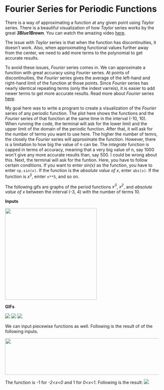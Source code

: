 # Fourier Series for Periodic Functions
There is a way of approximating a function at any given point using *Taylor* series. There is a beautiful visualization of how *Taylor* series works by the great ***3Blue1Brown***. You can watch the amazing video [here](https://www.youtube.com/watch?v=3d6DsjIBzJ4).

The issue with *Taylor* series is that when the function has discontinuities, it doesn't work. Also, when approximating functional values further away from the center, we need to add more terms to the polynomial to get accurate results.

To avoid these issues, *Fourier* series comes in. We can approximate a function with great accuracy using *Fourier* series. At points of discontinuities, the *Fourier* series gives the average of the left-hand and right-hand limit of the function at those points. Since *Fourier* series has nearly identical repeating terms (only the indext varreis), it is easier to add newer terms to get more accurate results. Read more about *Fourier* series [here](https://en.wikipedia.org/wiki/Fourier_series).

My goal here was to write a program to create a visualization of the *Fourier* series of any periodic function. The plot here shows the functions and the *Fourier* series of that function at the same time in the interval (-10, 10). When running the code, the terminal will ask for the lower limit and the upper limit of the domain of the periodic function. After that, it will ask for the number of terms you want to use here. The higher the number of temrs, the closely the *Fourier* series will approximate the function. However, there is a limitation to how big the value of n can be. The *integrate* function is capped in terms of accuracy, meaning that a very big value of n, say 1000 won't give any more accurate results than, say 500. I could be wrong about this.
Next, the terminal will ask for the funtion. Here, you have to follow certain conditions. If you want to enter *sin(x)* as the function, you have to enter `np.sin(x)`. If the function is the *absolute value of x*, enter `abs(x)`. If the function is *x<sup>5</sup>*, einter `x**5`, and so on. 

The following gifs are graphs of the period functions *x<sup>3</sup>*, *x<sup>2</sup>*, and *absolute value of x* between the interval (-3, 4) with the number of terms 10.

**Inputs**

<img src="https://github.com/yakeen15/amps/blob/main/complex%20analysis/fourier%20series/images%20and%20videos/inputs.png" width="300" height="300">

**GIFs**

![](https://github.com/yakeen15/amps/blob/main/complex%20analysis/fourier%20series/images%20and%20videos/x%20cubed.gif)
![](https://github.com/yakeen15/amps/blob/main/complex%20analysis/fourier%20series/images%20and%20videos/x%20squared.gif)
![]([https://github.com/yakeen15/amps/blob/main/complex%20analysis/images%20and%20videos/absolute%20value%20of%20x.gif](https://github.com/yakeen15/amps/blob/main/complex%20analysis/fourier%20series/images%20and%20videos/absolute%20value%20of%20x.gif))

We can input piecewise functions as well. Following is the result of of the following inputs.

<img src="https://github.com/yakeen15/amps/blob/main/complex%20analysis/fourier%20series/images%20and%20videos/piece%20inputs.PNG" width="600" height="120">

The function is -1 for *-2<x<0* and 1 for *0<x<1*. Following is the result:
![](https://github.com/yakeen15/amps/blob/main/complex%20analysis/fourier%20series/images%20and%20videos/piece.gif)
